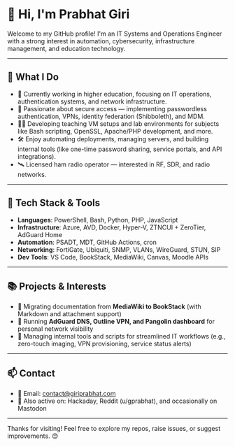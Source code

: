 # 👋 Hi, I'm Prabhat Giri

Welcome to my GitHub profile! I'm an IT Systems and Operations Engineer with a strong interest in automation, cybersecurity, infrastructure management, and education technology.

---

## 🚀 What I Do

- 💼 Currently working in higher education, focusing on IT operations, authentication systems, and network infrastructure.
- 🔐 Passionate about secure access — implementing passwordless authentication, VPNs, identity federation (Shibboleth), and MDM.
- 🧑‍🏫 Developing teaching VM setups and lab environments for subjects like Bash scripting, OpenSSL, Apache/PHP development, and more.
- 🛠️ Enjoy automating deployments, managing servers, and building internal tools (like one-time password sharing, service portals, and API integrations).
- 🛰️ Licensed ham radio operator — interested in RF, SDR, and radio networks.

---

## 🧩 Tech Stack & Tools

- **Languages**: PowerShell, Bash, Python, PHP, JavaScript
- **Infrastructure**: Azure, AVD, Docker, Hyper-V, ZTNCUI + ZeroTier, AdGuard Home
- **Automation**: PSADT, MDT, GitHub Actions, cron
- **Networking**: FortiGate, Ubiquiti, SNMP, VLANs, WireGuard, STUN, SIP
- **Dev Tools**: VS Code, BookStack, MediaWiki, Canvas, Moodle APIs

---

## 📚 Projects & Interests

- 🔄 Migrating documentation from **MediaWiki to BookStack** (with Markdown and attachment support)
- 📡 Running **AdGuard DNS, Outline VPN, and Pangolin dashboard** for personal network visibility
- 🔧 Managing internal tools and scripts for streamlined IT workflows (e.g., zero-touch imaging, VPN provisioning, service status alerts)

---

## 📫 Contact

- 📧 Email: [contact@giriprabhat.com](mailto:contact@giriprabhat.com)
- 💬 Also active on: Hackaday, Reddit (u/gprabhat), and occasionally on Mastodon

---

Thanks for visiting! Feel free to explore my repos, raise issues, or suggest improvements. 😊
